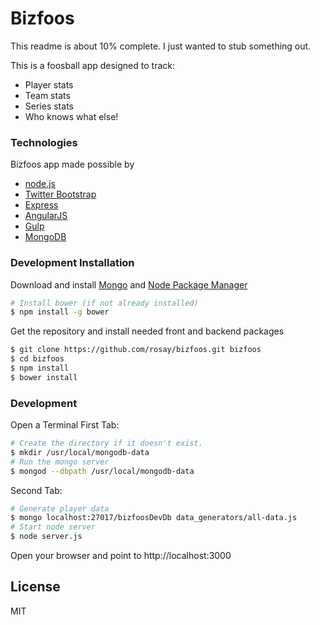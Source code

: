 # Bizfoos

This readme is about 10% complete. I just wanted to stub something out.

This is a foosball app designed to track:
  - Player stats
  - Team stats
  - Series stats
  - Who knows what else!

### Technologies
Bizfoos app made possible by
* [node.js]
* [Twitter Bootstrap]
* [Express]
* [AngularJS]
* [Gulp]
* [MongoDB]

### Development Installation
Download and install [Mongo] and [Node Package Manager]

```bash
# Install bower (if not already installed)
$ npm install -g bower
```

Get the repository and install needed front and backend packages
```bash
$ git clone https://github.com/rosay/bizfoos.git bizfoos
$ cd bizfoos
$ npm install
$ bower install
```

### Development
Open a Terminal
First Tab:
```bash
# Create the directory if it doesn't exist.
$ mkdir /usr/local/mongodb-data
# Run the mongo server
$ mongod --dbpath /usr/local/mongodb-data
```

Second Tab:
```bash
# Generate player data
$ mongo localhost:27017/bizfoosDevDb data_generators/all-data.js
# Start node server
$ node server.js
```

Open your browser and point to http://localhost:3000

License
----

MIT

[node.js]:http://nodejs.org
[Twitter Bootstrap]:http://twitter.github.com/bootstrap/
[Express]:http://expressjs.com
[AngularJS]:http://angularjs.org
[Gulp]:http://gulpjs.com
[MongoDB]:http://mongodb.org
[Mongo]:https://www.mongodb.org/downloads
[Node Package Manager]:https://www.npmjs.org/doc/cli/npm-install.html
